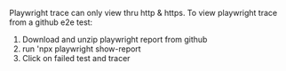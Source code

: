 Playwright trace can only view thru http & https.
To view playwright trace from a github e2e test:
1) Download and unzip playwright report from github
2) run 'npx playwright show-report <playwright report path>
3) Click on failed test and tracer